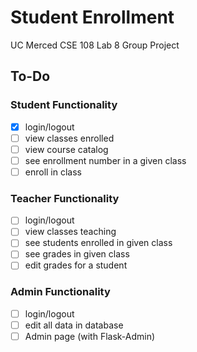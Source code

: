 # Student Enrollment

UC Merced CSE 108 Lab 8 Group Project

## To-Do

### Student Functionality

- [X] login/logout
- [ ] view classes enrolled
- [ ] view course catalog
- [ ] see enrollment number in a given class
- [ ] enroll in class

### Teacher Functionality

- [ ] login/logout
- [ ] view classes teaching
- [ ] see students enrolled in given class
- [ ] see grades in given class
- [ ] edit grades for a student

### Admin Functionality

- [ ] login/logout
- [ ] edit all data in database
- [ ] Admin page (with Flask-Admin)